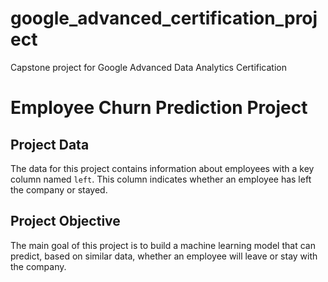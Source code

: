 # google_advanced_certification_project
Capstone project for Google Advanced Data Analytics Certification

# Employee Churn Prediction Project

## Project Data
The data for this project contains information about employees with a key column named `left`. This column indicates whether an employee has left the company or stayed.

## Project Objective
The main goal of this project is to build a machine learning model that can predict, based on similar data, whether an employee will leave or stay with the company.
